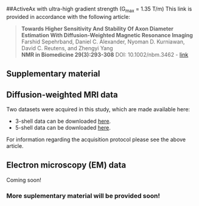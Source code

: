 ##ActiveAx with ultra-high gradient strength (G<sub>max</sub> = 1.35 T/m)
This link is provided in accordance with the following article:
>**Towards Higher Sensitivity And Stability Of Axon Diameter Estimation With Diffusion-Weighted Magnetic Resonance Imaging**  
>Farshid Sepehrband, Daniel C. Alexander, Nyoman D. Kurniawan, David C. Reutens, and Zhengyi Yang  
>**NMR in Biomedicine 29(3):293-308** DOI: 10.1002/nbm.3462 - [link](http://onlinelibrary.wiley.com/doi/10.1002/nbm.3462/abstract)

## Supplementary material

## Diffusion-weighted MRI data
Two datasets were acquired in this study, which are made available here:
- 3-shell data can be downloaded [here](https://dl.dropboxusercontent.com/u/17531966/ActiveAxD/3-shell.zip).
- 5-shell data can be downloaded [here](https://dl.dropboxusercontent.com/u/17531966/ActiveAxD/5-shell.zip).

For information regarding the acquisition protocol please see the above article. 

## Electron microscopy (EM) data
Coming soon!

### More suplementary material will be provided soon!

